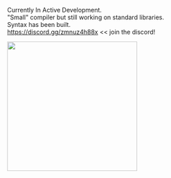 Currently In Active Development.</br>
"Small" compiler but still working on standard libraries. </br>
Syntax has been built.</br>
https://discord.gg/zmnuz4h88x << join the discord!</br>
<!-- <img src="https://github.com/user-attachments/assets/6d6430fc-0add-4efb-9693-37466af5d7cf" width="300"/> -->
<!-- <img src="https://github.com/user-attachments/assets/ea6a395c-a442-4f70-b163-2bb42841634c" width="300"/> -->
<img src="https://github.com/user-attachments/assets/02dfcb6a-84e6-4954-b9a8-e911f462359f" width="300"/>

<!-- ![Orcat](https://github.com/user-attachments/assets/02dfcb6a-84e6-4954-b9a8-e911f462359f) -->
